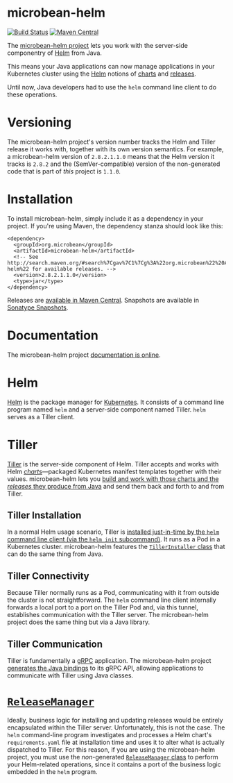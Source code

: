 # microbean-helm

[![Build Status](https://travis-ci.org/microbean/microbean-helm.svg?branch=master)](https://travis-ci.org/microbean/microbean-helm)
[![Maven Central](https://maven-badges.herokuapp.com/maven-central/org.microbean/microbean-helm/badge.svg)](https://maven-badges.herokuapp.com/maven-central/org.microbean/microbean-helm)


The [microbean-helm project][12] lets you work with the server-side
componentry of [Helm][0] from Java.

This means your Java applications can now manage applications in your
Kubernetes cluster using the [Helm][0] notions of [charts][3]
and [releases][9].

Until now, Java developers had to use the `helm` command line client
to do these operations.

# Versioning

The microbean-helm project's version number tracks the Helm and Tiller
release it works with, together with its own version semantics.  For
example, a microbean-helm version of `2.8.2.1.1.0` means that the Helm
version it tracks is `2.8.2` and the (SemVer-compatible) version of
the non-generated code that is part of _this_ project is `1.1.0`.

# Installation

To install microbean-helm, simply include it as a dependency in your
project.  If you're using Maven, the dependency stanza should look
like this:

    <dependency>
      <groupId>org.microbean</groupId>
      <artifactId>microbean-helm</artifactId>
      <!-- See http://search.maven.org/#search%7Cgav%7C1%7Cg%3A%22org.microbean%22%20AND%20a%3A%22microbean-helm%22 for available releases. -->
      <version>2.8.2.1.1.0</version>
      <type>jar</type>
    </dependency>
    
Releases are [available in Maven Central][10].  Snapshots are available
in [Sonatype Snapshots][11].

# Documentation

The microbean-helm project [documentation is online][8].

# Helm

[Helm][0] is the package manager for [Kubernetes][1].  It consists of
a command line program named `helm` and a server-side component named
Tiller.  `helm` serves as a Tiller client.

# Tiller

[Tiller][2] is the server-side component of Helm.  Tiller accepts and
works with Helm [_charts_][3]&mdash;packaged Kubernetes manifest
templates together with their values.  microbean-helm lets
you
[build and work with those charts and the _releases_ they produce from Java][4] and
send them back and forth to and from Tiller.

## Tiller Installation

In a normal Helm usage scenario, Tiller
is
[installed just-in-time by the `helm` command line client (via the `helm init` subcommand)][5].
It runs as a Pod in a Kubernetes cluster.  microbean-helm features
the [`TillerInstaller` class][13] that can do the same thing from
Java.

## Tiller Connectivity

Because Tiller normally runs as a Pod, communicating with it from
outside the cluster is not straightforward.  The `helm` command line
client internally forwards a local port to a port on the Tiller Pod
and, via this tunnel, establishes communication with the Tiller
server.  The microbean-helm project does the same thing but via a Java
library.

## Tiller Communication

Tiller is fundamentally a [gRPC][6] application.  The microbean-helm
project [generates the Java bindings][7] to its gRPC API, allowing
applications to communicate with Tiller using Java classes.

# [`ReleaseManager`][4]

Ideally, business logic for installing and updating releases would be
entirely encapsulated within the Tiller server.  Unfortunately, this
is not the case.  The `helm` command-line program investigates and
processes a Helm chart's `requirements.yaml` file at installation time
and uses it to alter what is actually dispatched to Tiller.  For this
reason, if you are using the microbean-helm project, you must use the
_non_-generated [`ReleaseManager` class][4] to perform your
Helm-related operations, since it contains a port of the business
logic embedded in the `helm` program.

[0]: https://helm.sh/
[1]: https://kubernetes.io/
[2]: https://docs.helm.sh/glossary/#tiller
[3]: https://docs.helm.sh/developing_charts/#
[4]: https://microbean.github.io/microbean-helm/apidocs/org/microbean/helm/ReleaseManager.html
[5]: https://docs.helm.sh/using_helm/#easy-in-cluster-installation
[6]: http://www.grpc.io/
[7]: https://microbean.github.io/microbean-helm/apidocs/index.html
[8]: https://microbean.github.io/microbean-helm/
[9]: https://docs.helm.sh/glossary/#release
[10]: http://search.maven.org/#search%7Cga%7C1%7Ca%3Amicrobean-helm
[11]: https://oss.sonatype.org/content/repositories/snapshots/org/microbean/microbean-helm/
[12]: https://github.com/microbean/microbean-helm
[13]:https://microbean.github.io/microbean-helm/apidocs/org/microbean/helm/TillerInstaller.html
